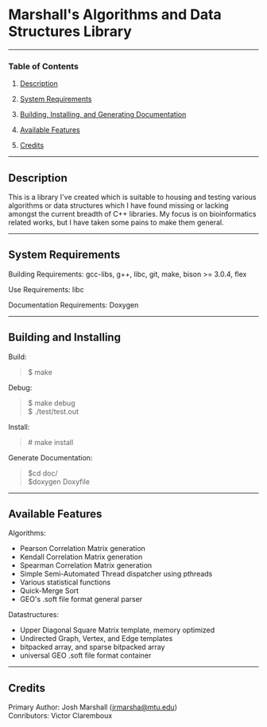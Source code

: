 # Marshall's Algorithms and Data Structures Library
--------------------------------------------------------------------------------

### Table of Contents

1.  [Description](#description)

2.  [System Requirements](#requirements)

3.  [Building, Installing, and Generating Documentation](#building)

4.  [Available Features](#features)

5.  [Credits](#credits)

--------------------------------------------------------------------------------
## Description <a name = "description"></a>

This is a library I've created which is suitable to housing and testing
various algorithms or data structures which I have found missing or
lacking amongst the current breadth of C++ libraries.  My focus is on
bioinformatics related works, but I have taken some pains to make them
general.

--------------------------------------------------------------------------------
## System Requirements <a name = "requirements"></a>

Building Requirements: gcc-libs, g++, libc, git, make, bison >= 3.0.4, flex

Use Requirements: libc

Documentation Requirements: Doxygen

--------------------------------------------------------------------------------
## Building and Installing <a name = "building"></a>

Build:
>$ make

Debug:
>$ make debug <br>
>$ ./test/test.out

Install:
>\# make install

Generate Documentation:
>$cd doc/ <br>
>$doxygen Doxyfile

--------------------------------------------------------------------------------
## Available Features <a name = "features"></a>

Algorithms:
*   Pearson Correlation Matrix generation
*   Kendall Correlation Matrix generation
*   Spearman Correlation Matrix generation
*   Simple Semi-Automated Thread dispatcher using pthreads
*   Various statistical functions
*   Quick-Merge Sort
*   GEO's .soft file format general parser

Datastructures:
*   Upper Diagonal Square Matrix template, memory optimized
*   Undirected Graph, Vertex, and Edge templates
*   bitpacked array, and sparse bitpacked array
*   universal GEO .soft file format container

--------------------------------------------------------------------------------
## Credits <a name = "credits"></a>

Primary Author: Josh Marshall (jrmarsha@mtu.edu) <br>
Conributors: Victor Claremboux
